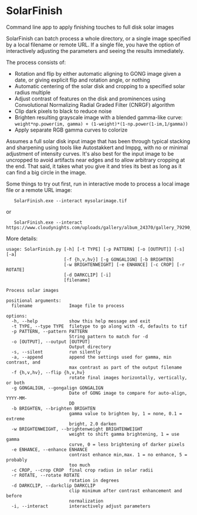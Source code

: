 # SolarFinish
Command line app to apply finishing touches to full disk solar images

SolarFinish can batch process a whole directory, or a single image specified by a local filename or remote URL. If a single file, you have the option of interactively adjusting the parameters and seeing the results immediately.

The process consists of:
- Rotation and flip by either automatic aligning to GONG image given a date, or giving explicit flip and rotation angle, or nothing
- Automatic centering of the solar disk and cropping to a specified solar radius multiple
- Adjust contrast of features on the disk and prominences using Convolutional Normalizing Radial Graded Filter (CNRGF) algorithm
- Clip dark pixels to black to reduce noise
- Brighten resulting grayscale image with a blended gamma-like curve: `weight*np.power(im, gamma) + (1-weight)*(1-np.power(1-im,1/gamma))`
- Apply separate RGB gamma curves to colorize

Assumes a full solar disk input image that has been through typical stacking and sharpening using tools like Autostakkert and Imppg, with no or minimal adjustment of intensity curves. It's also best for the input image to be uncropped to avoid artifacts near edges and to allow arbitrary cropping at the end. That said, it takes what you give it and tries its best as long as it can find a big circle in the image.

Some things to try out first, run in interactive mode to process a local image file or a remote URL image:
```
   SolarFinish.exe --interact mysolarimage.tif
```
or
```
   SolarFinish.exe --interact https://www.cloudynights.com/uploads/gallery/album_24370/gallery_79290_24370_2225872.png
```

More details:
```
usage: SolarFinish.py [-h] [-t TYPE] [-p PATTERN] [-o [OUTPUT]] [-s] [-a]
                      [-f {h,v,hv}] [-g GONGALIGN] [-b BRIGHTEN]
                      [-w BRIGHTENWEIGHT] [-e ENHANCE] [-c CROP] [-r ROTATE]
                      [-d DARKCLIP] [-i]
                      [filename]

Process solar images

positional arguments:
  filename              Image file to process

options:
  -h, --help            show this help message and exit
  -t TYPE, --type TYPE  filetype to go along with -d, defaults to tif
  -p PATTERN, --pattern PATTERN
                        String pattern to match for -d
  -o [OUTPUT], --output [OUTPUT]
                        Output directory
  -s, --silent          run silently
  -a, --append          append the settings used for gamma, min contrast, and
                        max contrast as part of the output filename
  -f {h,v,hv}, --flip {h,v,hv}
                        rotate final images horizontally, vertically, or both
  -g GONGALIGN, --gongalign GONGALIGN
                        Date of GONG image to compare for auto-align, YYYY-MM-
                        DD
  -b BRIGHTEN, --brighten BRIGHTEN
                        gamma value to brighten by, 1 = none, 0.1 = extreme
                        bright, 2.0 darken
  -w BRIGHTENWEIGHT, --brightenweight BRIGHTENWEIGHT
                        weight to shift gamma brightening, 1 = use gamma
                        curve, 0 = less brightening of darker pixels
  -e ENHANCE, --enhance ENHANCE
                        contrast enhance min,max. 1 = no enhance, 5 = probably
                        too much
  -c CROP, --crop CROP  final crop radius in solar radii
  -r ROTATE, --rotate ROTATE
                        rotation in degrees
  -d DARKCLIP, --darkclip DARKCLIP
                        clip minimum after contrast enhancement and before
                        normalization
  -i, --interact        interactively adjust parameters
```
